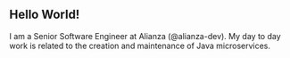## Hello World!
I am a Senior Software Engineer at Alianza (@alianza-dev). My day to day work is related to the creation and maintenance of Java microservices.
